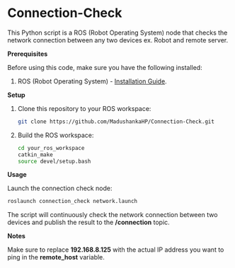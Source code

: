 # Connection-Check

This Python script is a ROS (Robot Operating System) node that checks the network connection between any two devices ex. Robot and remote server.

**Prerequisites**

Before using this code, make sure you have the following installed:

1. ROS (Robot Operating System) - [Installation Guide](https://wiki.ros.org/Installation).

**Setup**

1. Clone this repository to your ROS workspace:

   ```bash
   git clone https://github.com/MadushankaHP/Connection-Check.git
   
2. Build the ROS workspace:
   ```bash
   cd your_ros_workspace
   catkin_make
   source devel/setup.bash

**Usage**

Launch the connection check node:
   ```bash
   roslaunch connection_check network.launch
   ```
The script will continuously check the network connection between two devices and publish the result to the **/connection** topic.

**Notes**

Make sure to replace **192.168.8.125** with the actual IP address you want to ping in the **remote_host** variable.


